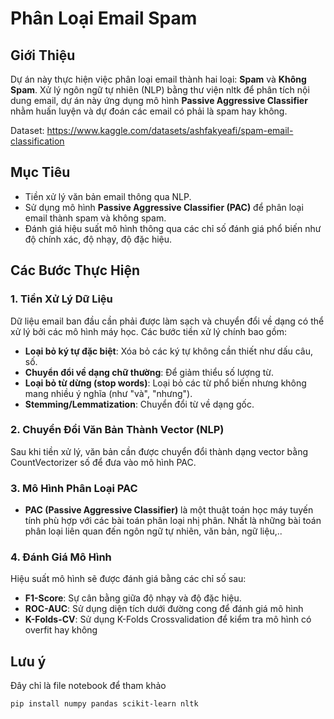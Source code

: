 # Phân Loại Email Spam

## Giới Thiệu
Dự án này thực hiện việc phân loại email thành hai loại: **Spam** và **Không Spam**. Xử lý ngôn ngữ tự nhiên (NLP) bằng thư viện nltk để phân tích nội dung email, dự án này ứng dụng mô hình **Passive Aggressive Classifier** nhằm huấn luyện và dự đoán các email có phải là spam hay không.

Dataset: https://www.kaggle.com/datasets/ashfakyeafi/spam-email-classification

## Mục Tiêu
- Tiền xử lý văn bản email thông qua NLP.
- Sử dụng mô hình **Passive Aggressive Classifier (PAC)** để phân loại email thành spam và không spam.
- Đánh giá hiệu suất mô hình thông qua các chỉ số đánh giá phổ biến như độ chính xác, độ nhạy, độ đặc hiệu.

## Các Bước Thực Hiện

### 1. Tiền Xử Lý Dữ Liệu
Dữ liệu email ban đầu cần phải được làm sạch và chuyển đổi về dạng có thể xử lý bởi các mô hình máy học. Các bước tiền xử lý chính bao gồm:
- **Loại bỏ ký tự đặc biệt**: Xóa bỏ các ký tự không cần thiết như dấu câu, số.
- **Chuyển đổi về dạng chữ thường**: Để giảm thiểu số lượng từ.
- **Loại bỏ từ dừng (stop words)**: Loại bỏ các từ phổ biến nhưng không mang nhiều ý nghĩa (như "và", "nhưng").
- **Stemming/Lemmatization**: Chuyển đổi từ về dạng gốc.

### 2. Chuyển Đổi Văn Bản Thành Vector (NLP)
Sau khi tiền xử lý, văn bản cần được chuyển đổi thành dạng vector bằng CountVectorizer số để đưa vào mô hình PAC.

### 3. Mô Hình Phân Loại PAC
- **PAC (Passive Aggressive Classifier)** là một thuật toán học máy tuyến tính phù hợp với các bài toán phân loại nhị phân. Nhất là những bài toán phân loại liên quan đến ngôn ngữ tự nhiên, văn bản, ngữ liệu,..

### 4. Đánh Giá Mô Hình
Hiệu suất mô hình sẽ được đánh giá bằng các chỉ số sau:
- **F1-Score**: Sự cân bằng giữa độ nhạy và độ đặc hiệu.
- **ROC-AUC**: Sử dụng diện tích dưới đường cong để đánh giá mô hình
- **K-Folds-CV**: Sử dụng K-Folds Crossvalidation để kiểm tra mô hình có overfit hay không

## Lưu ý
Đây chỉ là file notebook để tham khảo

```bash
pip install numpy pandas scikit-learn nltk
